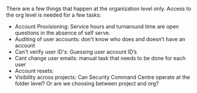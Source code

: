 There are a few things that happen at the organization level only. 
Access to the org level is needed for a few tasks:

* Account Provisioning: Service hours and turnaround time are open questions in the absence of self serve. 
* Auditing of user accounts: don't know who does and doesn’t have an account 
* Can't verify user ID's: Guessing user account ID’s 
* Cant change user emails: manual task that needs to be done for each user 
* Account resets:
* Visibility across projects: Can Security Command Centre operate at the folder level? Or are we choosing between project and org?